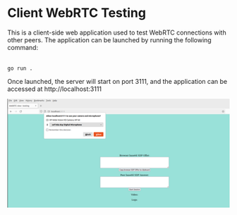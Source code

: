# Client WebRTC Testing

This is a client-side web application used to test WebRTC connections with other peers. The application can be launched by running the following command:

```

go run .

```
Once launched, the server will start on port 3111, and the application can be accessed at http://localhost:3111

![screenshot](doc/screenshot-a.png)